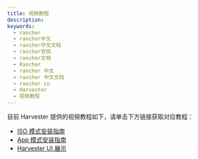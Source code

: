 ```yaml
---
title: 视频教程
description:
keywords:
  - rancher
  - rancher中文
  - rancher中文文档
  - rancher官网
  - rancher文档
  - Rancher
  - rancher 中文
  - rancher 中文文档
  - rancher cn
  - Harvester
  - 视频教程
---
```


目前 Harvester 提供的视频教程如下，请单击下方链接获取对应教程：

- [ISO 模式安装指南](https://youtu.be/97ADieBX6bE)
- [App 模式安装指南](https://youtu.be/TG0GaAD_6J4)
- [Harvester UI 展示](https://youtu.be/wVBXkS1AgHg)

